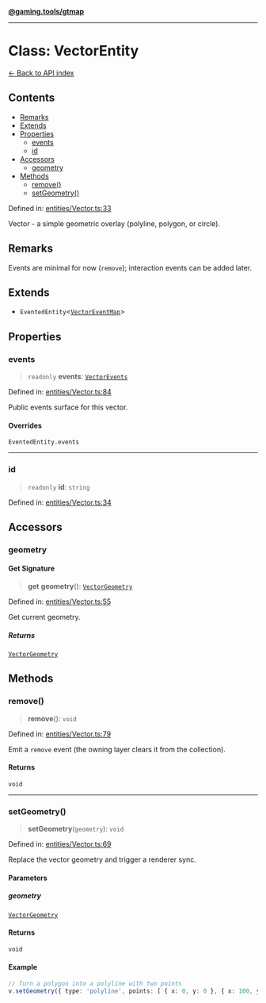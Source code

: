 [**@gaming.tools/gtmap**](README.md)

***

# Class: VectorEntity

[← Back to API index](./README.md)

## Contents

- [Remarks](#remarks)
- [Extends](#extends)
- [Properties](#properties)
  - [events](#events)
  - [id](#id)
- [Accessors](#accessors)
  - [geometry](#geometry)
- [Methods](#methods)
  - [remove()](#remove)
  - [setGeometry()](#setgeometry)

Defined in: [entities/Vector.ts:33](https://github.com/gamingtools/gt-map/blob/37582d0663306e25f7b67e6e3ae4390bd14c21af/packages/gtmap/src/entities/Vector.ts#L33)

Vector - a simple geometric overlay (polyline, polygon, or circle).

## Remarks

Events are minimal for now (`remove`); interaction events can be added later.

## Extends

- `EventedEntity`\<[`VectorEventMap`](Interface.VectorEventMap.md)\>

## Properties

### events

> `readonly` **events**: [`VectorEvents`](Interface.VectorEvents.md)

Defined in: [entities/Vector.ts:84](https://github.com/gamingtools/gt-map/blob/37582d0663306e25f7b67e6e3ae4390bd14c21af/packages/gtmap/src/entities/Vector.ts#L84)

Public events surface for this vector.

#### Overrides

`EventedEntity.events`

***

### id

> `readonly` **id**: `string`

Defined in: [entities/Vector.ts:34](https://github.com/gamingtools/gt-map/blob/37582d0663306e25f7b67e6e3ae4390bd14c21af/packages/gtmap/src/entities/Vector.ts#L34)

## Accessors

### geometry

#### Get Signature

> **get** **geometry**(): [`VectorGeometry`](TypeAlias.VectorGeometry.md)

Defined in: [entities/Vector.ts:55](https://github.com/gamingtools/gt-map/blob/37582d0663306e25f7b67e6e3ae4390bd14c21af/packages/gtmap/src/entities/Vector.ts#L55)

Get current geometry.

##### Returns

[`VectorGeometry`](TypeAlias.VectorGeometry.md)

## Methods

### remove()

> **remove**(): `void`

Defined in: [entities/Vector.ts:79](https://github.com/gamingtools/gt-map/blob/37582d0663306e25f7b67e6e3ae4390bd14c21af/packages/gtmap/src/entities/Vector.ts#L79)

Emit a `remove` event (the owning layer clears it from the collection).

#### Returns

`void`

***

### setGeometry()

> **setGeometry**(`geometry`): `void`

Defined in: [entities/Vector.ts:69](https://github.com/gamingtools/gt-map/blob/37582d0663306e25f7b67e6e3ae4390bd14c21af/packages/gtmap/src/entities/Vector.ts#L69)

Replace the vector geometry and trigger a renderer sync.

#### Parameters

##### geometry

[`VectorGeometry`](TypeAlias.VectorGeometry.md)

#### Returns

`void`

#### Example

```ts
// Turn a polygon into a polyline with two points
v.setGeometry({ type: 'polyline', points: [ { x: 0, y: 0 }, { x: 100, y: 50 } ] });
```
